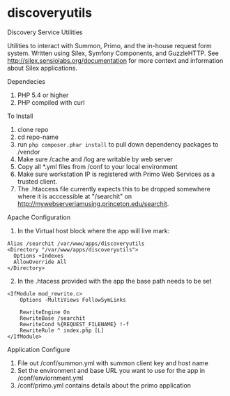 discoveryutils
==============

Discovery Service Utilities

Utilities to interact with Summon, Primo, and the in-house request form system. Written using Silex, Symfony Components, and GuzzleHTTP. See http://silex.sensiolabs.org/documentation for more context and information about Silex applications. 

Dependecies
1. PHP 5.4 or higher
2. PHP compiled with curl

To Install

1. clone repo
2. cd repo-name
3. run ```php composer.phar install``` to pull down dependency packages to /vendor
4. Make sure /cache and /log are writable by web server
5. Copy all *.yml files from /conf to your local environment
6. Make sure workstation IP is registered with Primo Web Services as a trusted client. 
7. The .htaccess file currently expects this to be dropped somewhere where it is acccessible at "/searchit" on http://mywebserveriamusing.princeton.edu/searchit.

Apache Configuration
1. In the Virtual host block where the app will live mark:
```
Alias /searchit /var/www/apps/discoveryutils
<Directory "/var/www/apps/discoveryutils">
  Options +Indexes
  AllowOverride All
</Directory>
```    
2. In the .htacess provided with the app the base path needs to be set
```
<IfModule mod_rewrite.c>
    Options -MultiViews FollowSymLinks

    RewriteEngine On
    RewriteBase /searchit
    RewriteCond %{REQUEST_FILENAME} !-f
    RewriteRule ^ index.php [L]
</IfModule>
```

Application Configure
1. File out /conf/summon.yml with summon client key and host name 
2. Set the environment and base URL you want to use for the app in /conf/enviornment.yml
3. /conf/primo.yml contains details about the primo application
